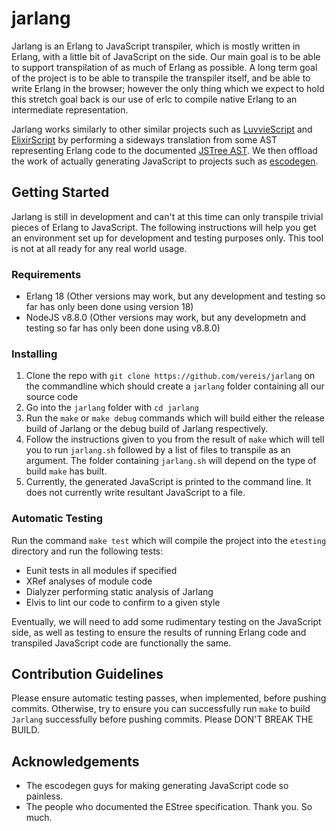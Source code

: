 # jarlang
Jarlang is an Erlang to JavaScript transpiler, which is mostly written in Erlang, with a little bit of JavaScript on the side. 
Our main goal is to be able to support transpilation of as much of Erlang as possible. A long term goal of the project is to be able to transpile the transpiler itself, and be able to write Erlang in the browser; however the only thing which we expect to hold this stretch goal back is our use of erlc to compile native Erlang to an intermediate representation.

Jarlang works similarly to other similar projects such as [LuvvieScript](https://github.com/hypernumbers/LuvvieScript) and [ElixirScript](https://github.com/elixirscript/elixirscript) by performing a sideways translation from some AST representing Erlang code to the documented [JSTree AST](https://developer.mozilla.org/en-US/docs/Mozilla/Projects/SpiderMonkey/Parser_API). We then offload the work of actually generating JavaScript to projects such as [escodegen](https://github.com/estools/escodegen).

## Getting Started
Jarlang is still in development and can't at this time can only transpile trivial pieces of Erlang to JavaScript. The following instructions will help you get an environment set up for development and testing purposes only. This tool is not at all ready for any real world usage.

### Requirements
- Erlang 18 (Other versions may work, but any development and testing so far has only been done using version 18)
- NodeJS v8.8.0 (Other versions may work, but any developmetn and testing so far has only been done using v8.8.0)

### Installing
1) Clone the repo with ```git clone https://github.com/vereis/jarlang``` on the commandline which should create a ```jarlang``` folder containing all our source code
2) Go into the ```jarlang``` folder with ```cd jarlang```
3) Run the ```make``` or ```make debug``` commands which will build either the release build of Jarlang or the debug build of Jarlang respectively. 
4) Follow the instructions given to you from the result of ```make``` which will tell you to run ```jarlang.sh``` followed by a list of files to transpile as an argument. The folder containing ```jarlang.sh``` will depend on the type of build ```make``` has built.
5) Currently, the generated JavaScript is printed to the command line. It does not currently write resultant JavaScript to a file.

### Automatic Testing
Run the command ```make test``` which will compile the project into the ```etesting``` directory and run the following tests:
- Eunit tests in all modules if specified
- XRef analyses of module code
- Dialyzer performing static analysis of Jarlang
- Elvis to lint our code to confirm to a given style

Eventually, we will need to add some rudimentary testing on the JavaScript side, as well as testing to ensure the results of running Erlang code and transpiled JavaScript code are functionally the same.

## Contribution Guidelines
Please ensure automatic testing passes, when implemented, before pushing commits. Otherwise, try to ensure you can successfully run ```make``` to build ```Jarlang``` successfully before pushing commits. Please DON'T BREAK THE BUILD.

## Acknowledgements
- The escodegen guys for making generating JavaScript code so painless.
- The people who documented the EStree specification. Thank you. So much.
